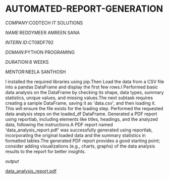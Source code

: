 # AUTOMATED-REPORT-GENERATION

*COMPANY*:CODTECH IT SOLUTIONS

*NAME*:REDDYMEER AMREEN SANA

*INTERN ID*:CT08DF792

*DOMAIN*:PYTHON PROGRAMING

*DURATION*:8 WEEKS

*MENTOR*:NEELA SANTHOSH

I installed the required libraries using pip.Then Load the data from a CSV file into a pandas DataFrame and display the first few rows.I Performed basic data analysis on the DataFrame by checking its shape, data types, summary statistics, unique values, and missing values.The next subtask requires creating a sample DataFrame, saving it as 'data.csv', and then loading it. This will ensure the file exists for the loading step. Performed the requested data analysis steps on the loaded_df DataFrame. Generated a PDF report using reportlab, including elements like titles, headings, and the analyzed data, following the instructions.A PDF report named 'data_analysis_report.pdf' was successfully generated using reportlab, incorporating the original loaded data and the summary statistics in formatted tables.The generated PDF report provides a good starting point; consider adding visualizations (e.g., charts, graphs) of the data analysis results to the report for better insights.

*output*

[data_analysis_report.pdf](https://github.com/user-attachments/files/21100524/data_analysis_report.pdf)





